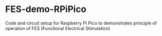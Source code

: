 # FES-demo-RPiPico
Code and circuit setup for Raspberry Pi Pico to demonstrates principle of operation of  FES (Functional Electrical Stimulation) 
